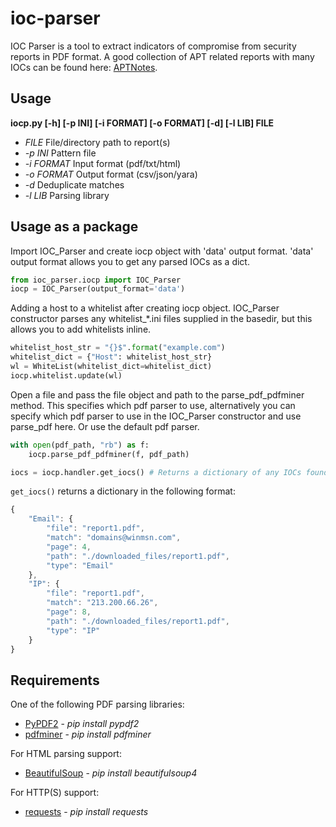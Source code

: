 # ioc-parser
IOC Parser is a tool to extract indicators of compromise from security reports in PDF format. A good collection of APT related reports with many IOCs can be found here: [APTNotes](https://github.com/kbandla/APTnotes).

## Usage
**iocp.py [-h] [-p INI] [-i FORMAT] [-o FORMAT] [-d] [-l LIB] FILE**
* *FILE* File/directory path to report(s)
* *-p INI* Pattern file
* *-i FORMAT* Input format (pdf/txt/html)
* *-o FORMAT* Output format (csv/json/yara)
* *-d* Deduplicate matches
* *-l LIB* Parsing library

## Usage as a package
Import IOC_Parser and create iocp object with 'data' output format.
'data' output format allows you to get any parsed IOCs as a dict.
```python
from ioc_parser.iocp import IOC_Parser
iocp = IOC_Parser(output_format='data')
```

Adding a host to a whitelist after creating iocp object. IOC_Parser
constructor parses any whitelist_*.ini files supplied in the basedir, but this
allows you to add whitelists inline.
```python
whitelist_host_str = "{}$".format("example.com")
whitelist_dict = {"Host": whitelist_host_str}
wl = WhiteList(whitelist_dict=whitelist_dict)
iocp.whitelist.update(wl)
```

Open a file and pass the file object and path to the parse_pdf_pdfminer method.
This specifies which pdf parser to use, alternatively you can specify which
pdf parser to use in the IOC_Parser constructor and use parse_pdf here. Or use
the default pdf parser.
```python
with open(pdf_path, "rb") as f:
    iocp.parse_pdf_pdfminer(f, pdf_path)

iocs = iocp.handler.get_iocs() # Returns a dictionary of any IOCs found
  ```

`get_iocs()` returns a dictionary in the following format:
```javascript
{
    "Email": {
        "file": "report1.pdf",
        "match": "domains@winmsn.com",
        "page": 4,
        "path": "./downloaded_files/report1.pdf",
        "type": "Email"
    },
    "IP": {
        "file": "report1.pdf",
        "match": "213.200.66.26",
        "page": 8,
        "path": "./downloaded_files/report1.pdf",
        "type": "IP"
    }
}
```

## Requirements
One of the following PDF parsing libraries:
* [PyPDF2](https://github.com/mstamy2/PyPDF2) - *pip install pypdf2*
* [pdfminer](https://github.com/euske/pdfminer) - *pip install pdfminer*

For HTML parsing support:
* [BeautifulSoup](http://www.crummy.com/software/BeautifulSoup/) - *pip install beautifulsoup4*

For HTTP(S) support:
* [requests](http://docs.python-requests.org/en/latest/) - *pip install requests*
